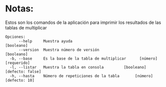 # Notas:
Estos son los comandos de la aplicación para imprimir los resultados de las tablas de multiplicar

```
Opciones:
      --help     Muestra ayuda                                        [booleano]
      --version  Muestra número de versión                            [booleano]
  -b, --base     Es la base de la tabla de multiplicar      [número] [requerido]
  -l, --listar   Muestra la tabla en consola         [booleano] [defecto: false]
  -h, --hasta    Número de repeticiones de la tabla       [número] [defecto: 10]
```